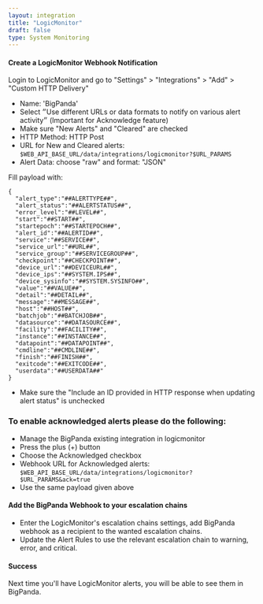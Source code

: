 ```yaml
---
layout: integration
title: "LogicMonitor"
draft: false
type: System Monitoring
---
```


#### Create a LogicMonitor Webhook Notification

Login to LogicMonitor and go to "Settings" > "Integrations" > "Add" > "Custom HTTP Delivery"

* Name: 'BigPanda'
* Select ״Use different URLs or data formats to notify on various alert activity״ (Important for Acknowledge feature)
* Make sure "New Alerts" and "Cleared" are checked
* HTTP Method: HTTP Post
* URL for New and Cleared alerts: `$WEB_API_BASE_URL/data/integrations/logicmonitor?$URL_PARAMS`
* Alert Data: choose "raw" and format: "JSON"

Fill payload with:

    {
      "alert_type":"##ALERTTYPE##",
      "alert_status":"##ALERTSTATUS##",
      "error_level":"##LEVEL##",
      "start":"##START##",
      "startepoch":"##STARTEPOCH##",
      "alert_id":"##ALERTID##",
      "service":"##SERVICE##",
      "service_url":"##URL##",
      "service_group":"##SERVICEGROUP##",
      "checkpoint":"##CHECKPOINT##",
      "device_url":"##DEVICEURL##",
      "device_ips":"##SYSTEM.IPS##",
      "device_sysinfo":"##SYSTEM.SYSINFO##",
      "value":"##VALUE##",
      "detail":"##DETAIL##",
      "message":"##MESSAGE##",
      "host":"##HOST##",
      "batchjob":"##BATCHJOB##",
      "datasource":"##DATASOURCE##",
      "facility":"##FACILITY##",
      "instance":"##INSTANCE##",
      "datapoint":"##DATAPOINT##",
      "cmdline":"##CMDLINE##",
      "finish":"##FINISH##",
      "exitcode":"##EXITCODE##",
      "userdata":"##USERDATA##"
    }


* Make sure the "Include an ID provided in HTTP response when updating alert status" is unchecked

### To enable acknowledged alerts please do the following:

* Manage the BigPanda existing integration in logicmonitor
* Press the plus (+) button
* Choose the Acknowledged checkbox
* Webhook URL for Acknowledged alerts: `$WEB_API_BASE_URL/data/integrations/logicmonitor?$URL_PARAMS&ack=true`
* Use the same payload given above
<!-- section-separator -->

#### Add the BigPanda Webhook to your escalation chains

* Enter the LogicMonitor's escalation chains settings, add BigPanda webhook as a recipient to the wanted escalation chains.
* Update the Alert Rules to use the relevant escalation chain to warning, error, and critical.

<!-- section-separator -->

#### Success
Next time you'll have LogicMonitor alerts, you will be able to see them in BigPanda.
